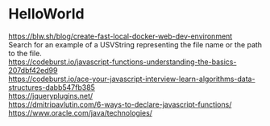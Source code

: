 # HelloWorld

https://blw.sh/blog/create-fast-local-docker-web-dev-environment <br>
Search for an example of a USVString representing the file name or the path to the file. <br>
https://codeburst.io/javascript-functions-understanding-the-basics-207dbf42ed99 <br>
https://codeburst.io/ace-your-javascript-interview-learn-algorithms-data-structures-dabb547fb385 <br>
https://jqueryplugins.net/<br>
https://dmitripavlutin.com/6-ways-to-declare-javascript-functions/<br>
https://www.oracle.com/java/technologies/<br>
